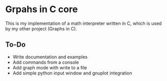 # Grpahs in C core

This is my implementation of a math interpreter written in C, which is used by my other project (Graphs in C).

## To-Do

- Write documentation and examples
- Add commands from a console
- Add graph mode with write to a file
- Add simple python input window and gnuplot integration
